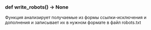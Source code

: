 ### def write_robots() -> None
Функция анализирует получаемые из формы ссылки-исключения и дополнения
и записывает их в нужном формате в файл robots.txt